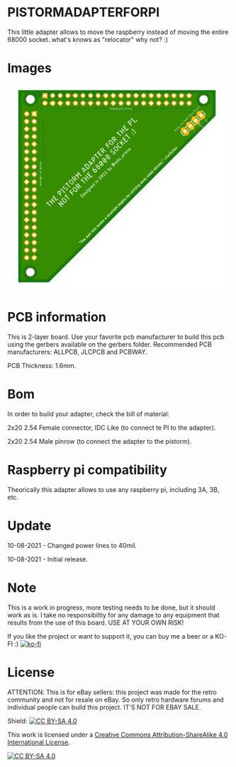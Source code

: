# PISTORMADAPTERFORPI
This little adapter allows to move the raspberry instead of moving the entire 68000 socket..what's knows as "relocator" why not? :)

# Images

<img src="https://github.com/arananet/PISTORMADAPTERFORPI/blob/main/images/3.png?raw=true" width="500">

# PCB information

This is 2-layer board. Use your favorite pcb manufacturer to build this pcb using the gerbers available on the gerbers folder. Recommended PCB manufacturers: ALLPCB, JLCPCB and PCBWAY.

PCB Thickness: 1.6mm.

# Bom

In order to build your adapter, check the bill of material:

2x20 2.54 Female connector, IDC Like (to connect te PI to the adapter).

2x20 2.54 Male pinrow (to connect the adapter to the pistorm).

# Raspberry pi compatibility

Theorically this adapter allows to use any raspberry pi, including 3A, 3B, etc.

# Update
10-08-2021 - Changed power lines to 40mil.

10-08-2021 - Initial release.

# Note

This is a work in progress, more testing needs to be done, but it should work as is. I take no responsibiltiy for any damage to any equipment that results from the use of this board. USE AT YOUR OWN RISK!

If you like the project or want to support it, you can buy me a beer or a KO-FI :) 
[![ko-fi](https://www.ko-fi.com/img/githubbutton_sm.svg)](https://ko-fi.com/H2H51MPWG)

# License

ATTENTION: This is for eBay sellers: this project was made for the retro community and not for resale on eBay. So only retro hardware forums and individual people can build this project. IT'S NOT FOR EBAY SALE.

Shield: [![CC BY-SA 4.0][cc-by-sa-shield]][cc-by-sa]

This work is licensed under a [Creative Commons Attribution-ShareAlike 4.0
International License][cc-by-sa].

[![CC BY-SA 4.0][cc-by-sa-image]][cc-by-sa]

[cc-by-sa]: http://creativecommons.org/licenses/by-sa/4.0/
[cc-by-sa-image]: https://licensebuttons.net/l/by-sa/4.0/88x31.png
[cc-by-sa-shield]: https://img.shields.io/badge/License-CC%20BY--SA%204.0-lightgrey.svg
